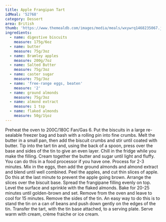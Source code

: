 ```yaml
---
title: Apple Frangipan Tart
idMeal: '52768'
category: Dessert
area: British
thumb: 'https://www.themealdb.com/images/media/meals/wxywrq1468235067.jpg'
ingredients:
  - name: digestive biscuits
    measure: 175g/6oz
  - name: butter
    measure: 75g/3oz
  - name: Bramley apples
    measure: 200g/7oz
  - name: Salted Butter
    measure: 75g/3oz
  - name: caster sugar
    measure: 75g/3oz
  - name: 'free-range eggs, beaten'
    measure: '2'
  - name: ground almonds
    measure: 75g/3oz
  - name: almond extract
    measure: 1 tsp
  - name: flaked almonds
    measure: 50g/1¾oz
---
```

Preheat the oven to 200C/180C Fan/Gas 6.
Put the biscuits in a large re-sealable freezer bag and bash with a rolling pin into fine crumbs. Melt the butter in a small pan, then add the biscuit crumbs and stir until coated with butter. Tip into the tart tin and, using the back of a spoon, press over the base and sides of the tin to give an even layer. Chill in the fridge while you make the filling.
Cream together the butter and sugar until light and fluffy. You can do this in a food processor if you have one. Process for 2-3 minutes. Mix in the eggs, then add the ground almonds and almond extract and blend until well combined.
Peel the apples, and cut thin slices of apple. Do this at the last minute to prevent the apple going brown. Arrange the slices over the biscuit base. Spread the frangipane filling evenly on top. Level the surface and sprinkle with the flaked almonds.
Bake for 20-25 minutes until golden-brown and set.
Remove from the oven and leave to cool for 15 minutes. Remove the sides of the tin. An easy way to do this is to stand the tin on a can of beans and push down gently on the edges of the tin.
Transfer the tart, with the tin base attached, to a serving plate. Serve warm with cream, crème fraiche or ice cream.
